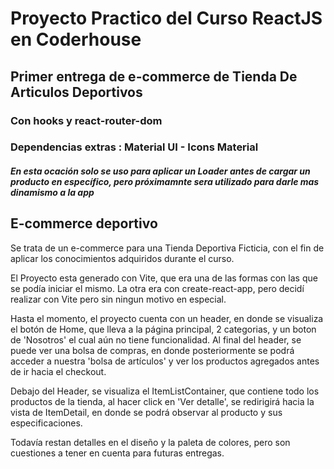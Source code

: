# Proyecto Practico del Curso ReactJS en Coderhouse

## Primer entrega de e-commerce de Tienda De Articulos Deportivos

### Con hooks y react-router-dom

### Dependencias extras : Material UI - Icons Material

##### En esta ocación solo se uso para aplicar un Loader antes de cargar un producto en específico, pero próximamnte sera utilizado para darle mas dinamismo a la app

## E-commerce deportivo

Se trata de un e-commerce para una Tienda Deportiva Ficticia, con el fin de aplicar los conocimientos adquiridos durante el curso.

El Proyecto esta generado con Vite, que era una de las formas con las que se podía iniciar el mismo. La otra era con create-react-app, pero decidí realizar con Vite pero sin ningun motivo en especial.

Hasta el momento, el proyecto cuenta con un header, en donde se visualiza el botón de Home, que lleva a la página principal, 2 categorias, y un boton de 'Nosotros' el cual aún no tiene funcionalidad. Al final del header, se puede ver una bolsa de compras, en donde posteriormente se podrá acceder a nuestra 'bolsa de artículos' y ver los productos agregados antes de ir hacia el checkout.

Debajo del Header, se visualiza el ItemListContainer, que contiene todo los productos de la tienda, al hacer click en 'Ver detalle', se redirigirá hacia la vista de ItemDetail, en donde se podrá observar al producto y sus especificaciones.

Todavía restan detalles en el diseño y la paleta de colores, pero son cuestiones a tener en cuenta para futuras entregas.
